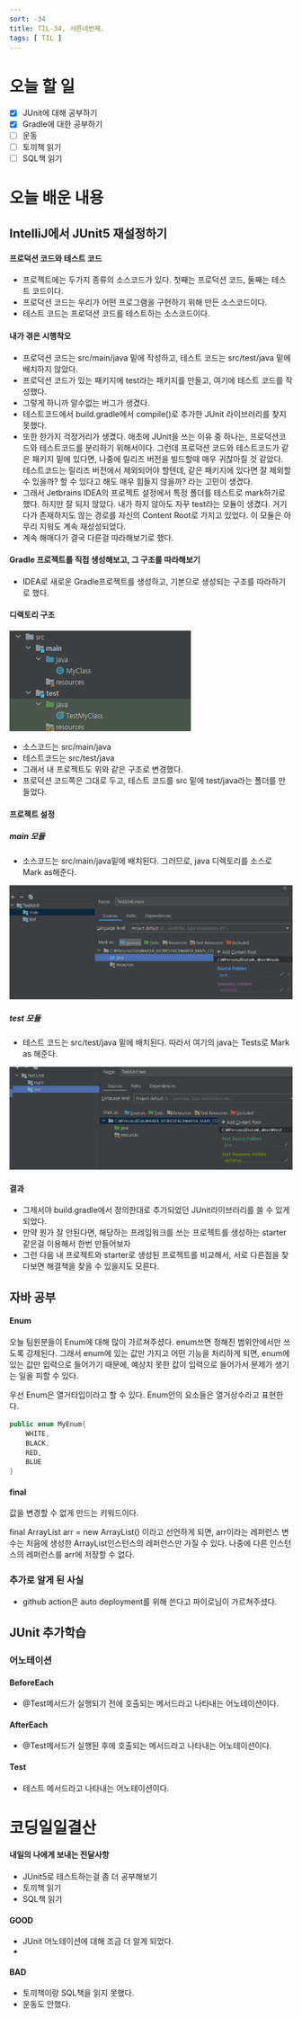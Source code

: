 ```yaml
---
sort: -34
title: TIL-34, 서른네번째.
tags: [ TIL ]
---
```


# 오늘 할 일

- [x] JUnit에 대해 공부하기
- [x] Gradle에 대한 공부하기
- [ ] 운동
- [ ] 토끼책 읽기
- [ ] SQL책 읽기

# 오늘 배운 내용  

## IntelliJ에서 JUnit5 재설정하기

#### 프로덕션 코드와 테스트 코드

* 프로젝트에는 두가지 종류의 소스코드가 있다. 첫째는 프로덕션 코드, 둘째는 테스트 코드이다.
* 프로덕션 코드는 우리가 어떤 프로그램을 구현하기 위해 만든 소스코드이다.
* 테스트 코드는 프로덕션 코드를 테스트하는 소스코드이다.

#### 내가 겪은 시행착오

* 프로덕션 코드는 src/main/java 밑에 작성하고, 테스트 코드는 src/test/java 밑에 배치하지 않았다.
* 프로덕션 코드가 있는 패키지에 test라는 패키지를 만들고, 여기에 테스트 코드를 작성했다.
* 그렇게 하니까 알수없는 버그가 생겼다. 
* 테스트코드에서 build.gradle에서 compile()로 추가한 JUnit 라이브러리를 찾지 못했다.
* 또한 한가지 걱정거리가 생겼다. 애초에 JUnit을 쓰는 이유 중 하나는, 프로덕션코드와 테스트코드를 분리하기 위해서이다. 그런데 프로덕션 코드와 테스트코드가 같은 패키지 밑에 있다면, 나중에 릴리즈 버전을 빌드할때 매우 귀찮아질 것 같았다. 테스트코드는 릴리즈 버전에서 제외되어야 할텐데, 같은 패키지에 있다면 잘 제외할 수 있을까? 할 수 있다고 해도 매우 힘들지 않을까? 라는 고민이 생겼다.
* 그래서 Jetbrains IDEA의 프로젝트 설정에서 특정 폴더를 테스트로 mark하기로 했다. 하지만 잘 되지 않았다. 내가 하지 않아도 자꾸 test라는 모듈이 생겼다. 거기다가 존재하지도 않는 경로를 자신의 Content Root로 가지고 있었다. 이 모듈은 아무리 지워도 계속 재성성되었다.
* 계속 해매다가 결국 다른걸 따라해보기로 했다.

#### Gradle 프로젝트를 직접 생성해보고, 그 구조를 따라해보기

* IDEA로 새로운 Gradle프로젝트를 생성하고, 기본으로 생성되는 구조를 따라하기로 했다.

#### 디렉토리 구조

![image-20210209121141843](image-20210209121141843.png) 

* 소스코드는 src/main/java
* 테스트코드는 src/test/java
* 그래서 내 프로젝트도 위와 같은 구조로 변경했다. 
* 프로덕션 코드쪽은 그대로 두고, 테스트 코드를 src 밑에 test/java라는 폴더를 만들었다.

#### 프로젝트 설정

##### main 모듈

* 소스코드는 src/main/java밑에 배치된다. 그러므로, java 디렉토리를 소스로 Mark as해준다.

![image-20210209121335703](image-20210209121335703.png) 

##### test 모듈

* 테스트 코드는 src/test/java 밑에 배치된다. 따라서 여기의 java는 Tests로 Mark as 해준다.

![image-20210209121425016](image-20210209121425016.png) 

#### 결과

* 그제서야 build.gradle에서 정의한대로 추가되었던 JUnit라이브러리를 쓸 수 있게 되었다.
* 만약 뭔가 잘 안된다면, 해당하는 프레임워크를 쓰는 프로젝트를 생성하는 starter같은걸 이용해서 한번 만들어보자
* 그런 다음 내 프로젝트와 starter로 생성된 프로젝트를 비교해서, 서로 다른점을 찾다보면 해결책을 찾을 수 있을지도 모른다.

## 자바 공부

#### Enum

오늘 팀원분들이 Enum에 대해 많이 가르쳐주셨다. enum쓰면 정해진 범위안에서만 쓰도록 강제된다. 그래서 enum에 있는 값만 가지고 어떤 기능을 처리하게 되면, enum에 있는 값만 입력으로 들어가기 때문에, 예상치 못한 값이 입력으로 들어가서 문제가 생기는 일을 피할 수 있다.

우선 Enum은 열거타입이라고 할 수 있다. Enum안의 요소들은 열거상수라고 표현한다.

```java
public enum MyEnum{
    WHITE,
    BLACK,
    RED,
    BLUE
}
```



#### final

값을 변경할 수 없게 만드는 키워드이다.

final ArrayList arr = new ArrayList() 이라고 선언하게 되면, arr이라는 레퍼런스 변수는 처음에 생성한 ArrayList인스턴스의 레퍼런스만 가질 수 있다. 나중에 다른 인스턴스의 레퍼런스를 arr에 저장할 수 없다.



### 추가로 알게 된 사실

* github action은 auto deployment를 위해 쓴다고 파이로님이 가르쳐주셨다.





## JUnit 추가학습

### 어노테이션

#### BeforeEach

* @Test메서드가 실행되기 전에 호출되는 메서드라고 나타내는 어노테이션이다.

#### AfterEach

* @Test메서드가 실행된 후에 호출되는 메서드라고 나타내는 어노테이션이다.

#### Test

* 테스트 메서드라고 나타내는 어노테이션이다.

# 코딩일일결산

#### 내일의 나에게 보내는 전달사항

* JUnit5로 테스트하는걸 좀 더 공부해보기
* 토끼책 읽기
* SQL책 읽기

#### GOOD

* JUnit 어노테이션에 대해 조금 더 알게 되었다.
* 

#### BAD

* 토끼책이랑 SQL책을 읽지 못했다.
* 운동도 안했다.

